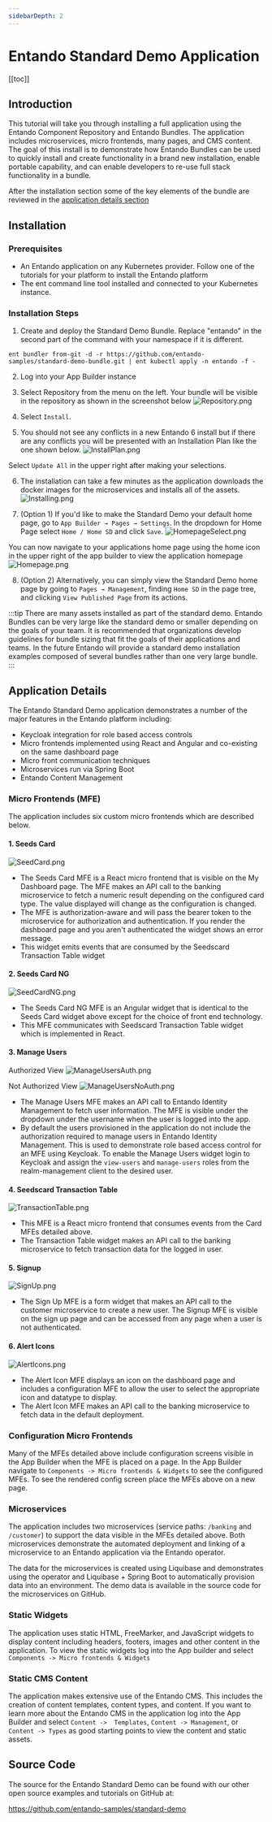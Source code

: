 ```yaml
---
sidebarDepth: 2
---
```


# Entando Standard Demo Application

[[toc]]

## Introduction

This tutorial will take you through installing a full application using the Entando Component Repository and Entando
Bundles. The application includes microservices, micro frontends, many pages, and CMS content. The goal of this install
is to demonstrate how Entando Bundles can be used to quickly install and create functionality in a brand new
installation, enable portable capability, and can enable developers to re-use full stack functionality in a bundle.

After the installation section some of the key elements of the bundle are reviewed in
the [application details section](#application-details)

## Installation

### Prerequisites

- An Entando application on any Kubernetes provider. Follow one of the tutorials for your platform to install the
  Entando platform
- The ent command line tool installed and connected to your Kubernetes instance.

### Installation Steps

1. Create and deploy the Standard Demo Bundle. Replace "entando" in the second part of the command with your namespace
   if it is different.

```
ent bundler from-git -d -r https://github.com/entando-samples/standard-demo-bundle.git | ent kubectl apply -n entando -f -
```

2. Log into your App Builder instance

3. Select Repository from the menu on the left. Your bundle will be visible in the repository as shown in the screenshot
   below
   ![Repository.png](./images/Repository.png)

4. Select `Install`.

5. You should not see any conflicts in a new Entando 6 install but if there are any conflicts you will be presented with
   an Installation Plan like the one shown below.
   ![InstallPlan.png](./images/InstallPlan.png)

Select `Update All` in the upper right after making your selections.

6. The installation can take a few minutes as the application downloads the docker images for the microservices and
   installs all of the assets.
   ![Installing.png](./images/Installing.png)

7. (Option 1) If you'd like to make the Standard Demo your default home page, go to `App Builder → Pages → Settings`. In
   the dropdown for Home Page select `Home / Home SD` and click `Save`.
   ![HomepageSelect.png](./images/HomepageSelect.png)

You can now navigate to your applications home page using the home icon in the upper right of the app builder to view
the application homepage
![Homepage.png](./images/Homepage.png)

8. (Option 2) Alternatively, you can simply view the Standard Demo home page by going to `Pages → Management`,
   finding `Home SD` in the page tree, and clicking `View Published Page` from its actions.

:::tip There are many assets installed as part of the standard demo. Entando Bundles can be very large like the standard
demo or smaller depending on the goals of your team. It is recommended that organizations develop guidelines for bundle
sizing that fit the goals of their applications and teams. In the future Entando will provide a standard demo
installation examples composed of several bundles rather than one very large bundle.
:::

## Application Details

The Entando Standard Demo application demonstrates a number of the major features in the Entando platform including:

* Keycloak integration for role based access controls
* Micro frontends implemented using React and Angular and co-existing on the same dashboard page
* Micro front communication techniques
* Microservices run via Spring Boot
* Entando Content Management

### Micro Frontends (MFE)

The application includes six custom micro frontends which are described below.

#### 1. Seeds Card

![SeedCard.png](./images/SeedCard.png)

- The Seeds Card MFE is a React micro frontend that is visible on the My Dashboard page. The MFE makes an API call to
  the banking microservice to fetch a numeric result depending on the configured card type. The value displayed will
  change as the configuration is changed.
- The MFE is authorization-aware and will pass the bearer token to the microservice for authorization and
  authentication. If you render the dashboard page and you aren't authenticated the widget shows an error message.
- This widget emits events that are consumed by the Seedscard Transaction Table widget

#### 2. Seeds Card NG

![SeedCardNG.png](./images/SeedCardNG.png)

- The Seeds Card NG MFE is an Angular widget that is identical to the Seeds Card widget above except for the choice of
  front end technology.
- This MFE communicates with Seedscard Transaction Table widget which is implemented in React.

#### 3. Manage Users

Authorized View
![ManageUsersAuth.png](./images/ManageUsersAuth.png)

Not Authorized View
![ManageUsersNoAuth.png](./images/ManageUsersNoAuth.png)

- The Manage Users MFE makes an API call to Entando Identity Management to fetch user information. The MFE is visible
  under the dropdown under the username when the user is logged into the app.
- By default the users provisioned in the application do not include the authorization required to manage users in
  Entando Identity Management. This is used to demonstrate role based access control for an MFE using Keycloak. To
  enable the Manage Users widget login to Keycloak and assign the `view-users` and `manage-users` roles from the
  realm-management client to the desired user.

#### 4. Seedscard Transaction Table

![TransactionTable.png](./images/TransactionTable.png)

- This MFE is a React micro frontend that consumes events from the Card MFEs detailed above.
- The Transaction Table widget makes an API call to the banking microservice to fetch transaction data for the logged in
  user.

#### 5. Signup

![SignUp.png](./images/SignUp.png)

- The Sign Up MFE is a form widget that makes an API call to the customer microservice to create a new user. The Signup
  MFE is visible on the sign up page and can be accessed from any page when a user is not authenticated.

#### 6. Alert Icons

![AlertIcons.png](./images/AlertIcons.png)

- The Alert Icon MFE displays an icon on the dashboard page and includes a configuration MFE to allow the user to select
  the appropriate icon and datatype to display.
- The Alert Icon MFE makes an API call to the banking microservice to fetch data in the default deployment.

### Configuration Micro Frontends

Many of the MFEs detailed above include configuration screens visible in the App Builder when the MFE is placed on a page. In the App Builder navigate to `Components -> Micro frontends & Widgets` to see the configured MFEs. To see the rendered config screen place the MFEs above on a new page.

### Microservices

The application includes two microservices (service paths: `/banking` and `/customer`) to support the data visible in the MFEs detailed above. Both microservices demonstrate the automated deployment and linking of a microservice to an Entando application via the Entando operator.

The data for the microservices is created using Liquibase and demonstrates using the operator and Liquibase + Spring Boot to automatically provision data into an environment. The demo data is available in the source code for the microservices on GitHub.

### Static Widgets

The application uses static HTML, FreeMarker, and JavaScript widgets to display content including headers, footers,
images and other content in the application. To view the static widgets log into the App builder and
select `Components -> Micro frontends & Widgets`

### Static CMS Content

The application makes extensive use of the Entando CMS. This includes the creation of content templates, content types, and content. If you want to learn more about the Entando CMS in the application log into the App Builder and select `Content ->  Templates`, `Content -> Management`, or `Content -> Types` as good starting points to view the content and static assets.



## Source Code

The source for the Entando Standard Demo can be found with our other open source examples and tutorials on GitHub at:

<https://github.com/entando-samples/standard-demo>
